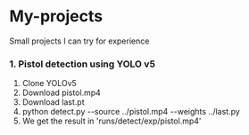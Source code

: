 # My-projects

Small projects I can try for experience   
   
   
### 1. Pistol detection using YOLO v5

1. Clone YOLOv5   
2. Download pistol.mp4
3. Download last.pt
4. python detect.py --source ../pistol.mp4 --weights ../last.py
5. We get the result in 'runs/detect/exp/pistol.mp4'
